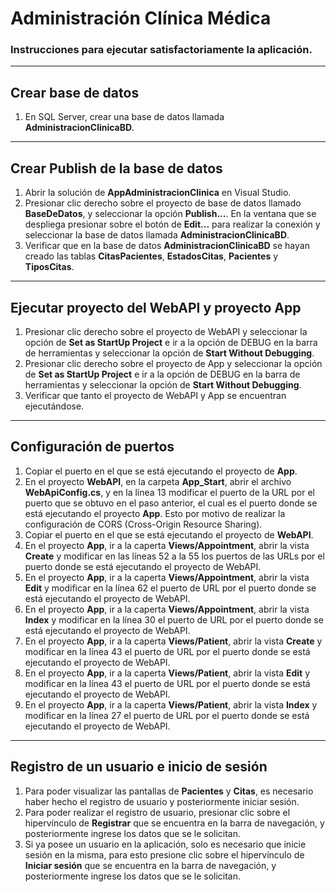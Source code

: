 # Administración Clínica Médica

### Instrucciones para ejecutar satisfactoriamente la aplicación.

----
## Crear base de datos
1. En SQL Server, crear una base de datos llamada **AdministracionClinicaBD**.

----
## Crear Publish de la base de datos
1. Abrir la solución de **AppAdministracionClinica** en Visual Studio.
2. Presionar clic derecho sobre el proyecto de base de datos llamado **BaseDeDatos**, y seleccionar la opción **Publish...**. En la ventana que se despliega presionar sobre el botón de **Edit...** para realizar la conexión y seleccionar la base de datos llamada **AdministracionClinicaBD**.
3. Verificar que en la base de datos **AdministracionClinicaBD** se hayan creado las tablas **CitasPacientes**, **EstadosCitas**, **Pacientes** y **TiposCitas**.

----
## Ejecutar proyecto del WebAPI y proyecto App
1. Presionar clic derecho sobre el proyecto de WebAPI y seleccionar la opción de **Set as StartUp Project** e ir a la opción de DEBUG en la barra de herramientas y seleccionar la opción de **Start Without Debugging**.
2. Presionar clic derecho sobre el proyecto de App y seleccionar la opción de **Set as StartUp Project** e ir a la opción de DEBUG en la barra de herramientas y seleccionar la opción de **Start Without Debugging**.
3. Verificar que tanto el proyecto de WebAPI y App se encuentran ejecutándose.

----
## Configuración de puertos
1. Copiar el puerto en el que se está ejecutando el proyecto de **App**.
2. En el proyecto **WebAPI**, en la carpeta **App_Start**, abrir el archivo **WebApiConfig.cs**, y en la línea 13 modificar el puerto de la URL por el puerto que se obtuvo en el paso anterior, el cual es el puerto donde se está ejecutando el proyecto **App**. Esto por motivo de realizar la configuración de CORS (Cross-Origin Resource Sharing).
3. Copiar el puerto en el que se está ejecutando el proyecto de **WebAPI**.
4. En el proyecto **App**, ir a la caperta **Views/Appointment**, abrir la vista **Create** y modificar en las líneas 52 a la 55 los puertos de las URLs por el puerto donde se está ejecutando el proyecto de WebAPI.
5. En el proyecto **App**, ir a la caperta **Views/Appointment**, abrir la vista **Edit** y modificar en la línea 62 el puerto de URL por el puerto donde se está ejecutando el proyecto de WebAPI.
6. En el proyecto **App**, ir a la caperta **Views/Appointment**, abrir la vista **Index** y modificar en la línea 30 el puerto de URL por el puerto donde se está ejecutando el proyecto de WebAPI.
7. En el proyecto **App**, ir a la caperta **Views/Patient**, abrir la vista **Create** y modificar en la línea 43 el puerto de URL por el puerto donde se está ejecutando el proyecto de WebAPI.
8. En el proyecto **App**, ir a la caperta **Views/Patient**, abrir la vista **Edit** y modificar en la línea 43 el puerto de URL por el puerto donde se está ejecutando el proyecto de WebAPI.
9. En el proyecto **App**, ir a la caperta **Views/Patient**, abrir la vista **Index** y modificar en la línea 27 el puerto de URL por el puerto donde se está ejecutando el proyecto de WebAPI.

----
## Registro de un usuario e inicio de sesión
1. Para poder visualizar las pantallas de **Pacientes** y **Citas**, es necesario haber hecho el registro de usuario y posteriormente iniciar sesión.
2. Para poder realizar el registro de usuario, presionar clic sobre el hipervínculo de **Registrar** que se encuentra en la barra de navegación, y posteriormente ingrese los datos que se le solicitan.
3. Si ya posee un usuario en la aplicación, solo es necesario que inicie sesión en la misma, para esto presione clic sobre el hipervínculo de **Iniciar sesión** que se encuentra en la barra de navegación, y posteriormente ingrese los datos que se le solicitan.
